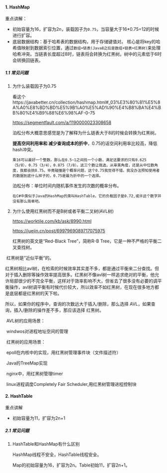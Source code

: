 



#### 1. HashMap
重点讲解：

- 初始容量为16，扩容为2n，装载因子为`0.75`，当容量大于16*0.75=12的时候进行扩容。
- 底层数据结构：基于哈希表的数据结构，用于存储键值对。 核心是将key的哈希值映射到数据索引位置，通过`数组+链表(Java8之后是数组+链表+红黑树)`来处理哈希冲突。当链表长度超过8时，链表将会转换为红黑树。树中的元素低于6时会转换回链表。

##### 1.1 常见问题

1. 为什么装载因子为0.75

   看这个https://javabetter.cn/collection/hashmap.html#_03%E3%80%81%E5%8A%A0%E8%BD%BD%E5%9B%A0%E5%AD%90%E4%B8%BA%E4%BB%80%E4%B9%88%E6%98%AF-0-75

   https://segmentfault.com/a/1190000023308658

   泊松分布大概意思感觉是为了解释为什么链表大于8的时候会转换为红黑树。

   **提高空间利用率和 减少查询成本的折中**，0.75的话空间利用率比较高，降低hash冲突。

   `乘16可以最好一个整数。那么在0.5~1之间找一个小数，满足这要求的只有0.625（5/8），0.75（3/4），0.875（7/8）。这三个数让我选，从审美角度，还是从中位数角度，我都会挑0.75。毕竟碰撞是个概率问题，这个0.75我觉得不错，我没办法预知使用者的数据到底什么样子的，0.75是最为折中的一个选择。`

   泊松分布：单位时间内随机事件发生的次数的概率分布。

   `在C#中类似于Java的HashMap的类叫HashTable，它的负载因子是0.72,或许这个数字并没有那么简单吧。`

2. 为什么使用红黑树而不是B树或者平衡二叉树(AVL树)

   https://worktile.com/kb/ask/8990.html

   https://juejin.cn/post/6997969089717075975

   红黑树的英文是“Red-Black Tree”，简称R-B Tree，它是一种不严格的平衡二叉查找树。

​		红黑树是”近似平衡“的。

​		红黑树相比avl树，在检索的时候效率其实差不多，都是通过平衡来二分查找。但对于插入删除等操作效率提高很多。红黑树不像avl树一样追求绝对的平衡，他允许局部很少的不完全平衡，这样对于效率影响不大，但省去了很多没有必要的调平衡操作，avl树调平衡有时候代价较大，所以效率不如红黑树，在现在很多地方都是底层都是红黑树的天下啦。

所以，如果你的程序中，查询的次数远大于插入/删除，那么选择 AVL，如果查询，插入/删除的操作差不多，那应该选择 红黑树。

​		AVL树的应用场景：

​		windwos对进程地址空间的管理

​		红黑树的应用场景：

​		epoll在内核中的实现，用红黑树管理事件块（文件描述符）

​		Java的TreeMap实现

​		nginx中，用红黑树管理timer

​		linux进程调度Completely Fair Scheduler,用红黑树管理进程控制块

#### 2. HashTable

重点讲解

- 初始容量为11，扩容为2n+1

##### 2.1 常见问题

1. HashTable和HashMap有什么区别

   HashMap线程不安全，HashTable线程安全。
   
   Map的初始容量为16，扩容为2n。Table初始11，扩容2n+1。
   
   

